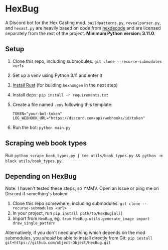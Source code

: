 # HexBug

A Discord bot for the Hex Casting mod. `buildpatterns.py`, `revealparser.py`, and `hexast.py` are heavily based on code from [hexdecode](https://github.com/gchpaco/hexdecode) and are licensed separately from the rest of the project. **Minimum Python version: 3.11.0**.

## Setup

1. Clone this repo, including submodules: `git clone --recurse-submodules <url>`
2. Set up a venv using Python 3.11 and enter it
3. [Install Rust](https://www.rust-lang.org/tools/install) (for building `hexnumgen` in the next step)
4. Install deps: `pip install -r requirements.txt`
5. Create a file named `.env` following this template:

    ```env
    TOKEN="your-bot-token"
    LOG_WEBHOOK_URL="https://discord.com/api/webhooks/id/token"
    ```

6. Run the bot: `python main.py`

## Scraping web book types

Run `python scrape_book_types.py | tee utils/book_types.py && python -m black utils/book_types.py`.

## Depending on HexBug

Note: I haven't tested these steps, so YMMV. Open an issue or ping me on Discord if something's broken.

1. Clone this repo somewhere, including submodules: `git clone --recurse-submodules <url>`
2. In your project, run `pip install path/to/HexBug[all]`
3. Import from `HexBug`, eg. `from HexBug.utils.generate_image import draw_single_pattern`

Alternatively, if you don't need anything which depends on the mod submodules, you *should* be able to install directly from Git:
`pip install git+https://github.com/object-Object/HexBug.git`
